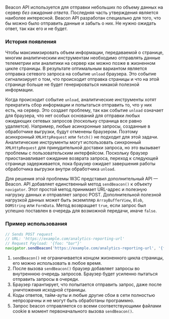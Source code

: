 Beacon API используется для отправки небольших по объему данных на сервер _без ожидания ответа_. Последняя часть утверждения является наиболее интересной. Beacon API разработан специально для того, что бы можно было отправить данные и забыть о них. Не нужно ожидать ответ, так как его и не будет.

### История появления

Чтобы максимизировать объем информации, передаваемой о странице, многим аналитическим инструментам необходимо отправлять данные телеметрии или аналитики на сервер как можно позже в жизненном цикле страницы. В результате оптимальным вариантом является отправка сетевого запроса на событие `unload` браузера. Это событие сигнализирует о том, что происходит отправка страницы и что на этой странице больше не будет генерироваться никакой полезной информации.

Когда происходит событие `unload`, аналитические инструменты хотят прекратить сбор информации и попытаться отправить то, что у них есть, на сервер. Это создает проблему, так как событие `unload` означает для браузера, что нет особых оснований для отправки любых ожидающих сетевых запросов (поскольку страница все равно удаляется). Например, любые асинхронные запросы, созданные в обработчике выгрузки, будут отменены браузером. Поэтому асинхронный `XMLHttpRequest` или `fetch()` не подходит для этой задачи. Аналитические инструменты могут использовать синхронный `XMLHttpRequest` для принудительной доставки запроса, но это вызывает проблемы с пользовательским интерфейсом. Поскольку браузер приостанавливает ожидание возврата запроса, переход к следующей странице задерживается, пока браузер ожидает завершения работы обработчика выгрузки внутри обработчика `unload`.

Для решения этой проблемы W3C представил дополнительный API — Beacon. API добавляет единственный метод `sendBeacon()` к объекту `navigator`. Этот простой метод принимает URL-адрес и полезную нагрузку данных и отправляет запрос POST. Дополнительной полезной нагрузкой данных может быть экземпляр `ArrayBufferView`, `Blob`, `DOMString` или `FormData`. Метод возвращает `true`, если запрос был успешно поставлен в очередь для возможной передачи, иначе `false`.

### Пример использования

```ts
// Sends POST request
// URL: 'https://example.com/analytics-reporting-url'
// Request Payload: '{foo: "bar"}'
navigator.sendBeacon('https://example.com/analytics-reporting-url', '{foo: "bar"}');
```

1. `sendBeacon()` не ограничивается концом жизненного цикла страницы, его можно использовать в любое время.
2. После вызова `sendBeacon()` браузер добавляет запросы во внутреннюю очередь запросов. Браузер будет усиленно пытаться отправить запросы в очереди.
3. Браузер гарантирует, что попытается отправить запрос, даже после уничтожения исходной страницы.
4. Коды ответов, тайм-ауты и любые другие сбои в сети полностью непрозрачны и не могут быть обработаны программно.
5. Запрос beacon отправляется со всеми соответствующими файлами cookie в момент первоначального вызова `sendBeacon()`.
